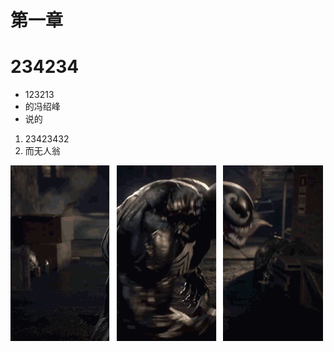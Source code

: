 # 第一章

#     234234

* 123213
* 的冯绍峰
*  说的



1. 23423432
2. 而无人翁



![](../img/775C70C0609111E27CBE67BC05B4EAC7AD12D591_size945_w500_h281.gif)